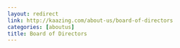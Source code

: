 ```yaml
---
layout: redirect
link: http://kaazing.com/about-us/board-of-directors
categories: [aboutus]
title: Board of Directors
---
```

